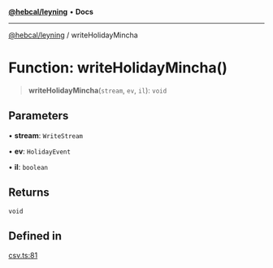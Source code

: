[**@hebcal/leyning**](../README.md) • **Docs**

***

[@hebcal/leyning](../globals.md) / writeHolidayMincha

# Function: writeHolidayMincha()

> **writeHolidayMincha**(`stream`, `ev`, `il`): `void`

## Parameters

• **stream**: `WriteStream`

• **ev**: `HolidayEvent`

• **il**: `boolean`

## Returns

`void`

## Defined in

[csv.ts:81](https://github.com/hebcal/hebcal-leyning/blob/40b5eb1606b3ea086311ad0bbcf740bb6031ecb8/src/csv.ts#L81)
